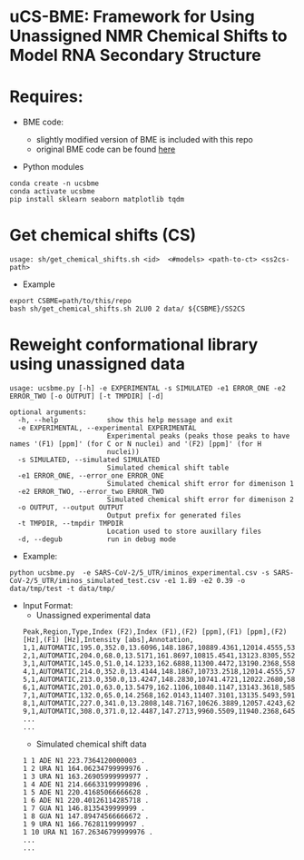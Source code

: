 # uCS-BME: Framework for Using Unassigned NMR Chemical Shifts to Model RNA Secondary Structure

# Requires:

* BME code:
	* slightly modified version of BME is included with this repo
	* original BME code can be found [here](https://github.com/KULL-Centre/BME/)

* Python modules
```
conda create -n ucsbme
conda activate ucsbme
pip install sklearn seaborn matplotlib tqdm
```

# Get chemical shifts (CS)
```
usage: sh/get_chemical_shifts.sh <id>  <#models> <path-to-ct> <ss2cs-path>
```
* Example
```
export CSBME=path/to/this/repo
bash sh/get_chemical_shifts.sh 2LU0 2 data/ ${CSBME}/SS2CS
```

# Reweight conformational library using unassigned data

```
usage: ucsbme.py [-h] -e EXPERIMENTAL -s SIMULATED -e1 ERROR_ONE -e2 ERROR_TWO [-o OUTPUT] [-t TMPDIR] [-d]

optional arguments:
  -h, --help            show this help message and exit
  -e EXPERIMENTAL, --experimental EXPERIMENTAL
                        Experimental peaks (peaks those peaks to have names '(F1) [ppm]' (for C or N nuclei) and '(F2) [ppm]' (for H
                        nuclei))
  -s SIMULATED, --simulated SIMULATED
                        Simulated chemical shift table
  -e1 ERROR_ONE, --error_one ERROR_ONE
                        Simulated chemical shift error for dimenison 1
  -e2 ERROR_TWO, --error_two ERROR_TWO
                        Simulated chemical shift error for dimenison 2
  -o OUTPUT, --output OUTPUT
                        Output prefix for generated files
  -t TMPDIR, --tmpdir TMPDIR
                        Location used to store auxillary files
  -d, --degub           run in debug mode
```
* Example:
```
python ucsbme.py  -e SARS-CoV-2/5_UTR/iminos_experimental.csv -s SARS-CoV-2/5_UTR/iminos_simulated_test.csv -e1 1.89 -e2 0.39 -o data/tmp/test -t data/tmp/
```

* Input Format:
	* Unassigned experimental data
	```
	Peak,Region,Type,Index (F2),Index (F1),(F2) [ppm],(F1) [ppm],(F2) [Hz],(F1) [Hz],Intensity [abs],Annotation,
	1,1,AUTOMATIC,195.0,352.0,13.6096,148.1867,10889.4361,12014.4555,53341.56,,
	2,1,AUTOMATIC,204.0,68.0,13.5171,161.8697,10815.4541,13123.8305,55225.48,,
	3,1,AUTOMATIC,145.0,51.0,14.1233,162.6888,11300.4472,13190.2368,55865.04,,
	4,1,AUTOMATIC,214.0,352.0,13.4144,148.1867,10733.2518,12014.4555,57653.94,,
	5,1,AUTOMATIC,213.0,350.0,13.4247,148.2830,10741.4721,12022.2680,58536.78,,
	6,1,AUTOMATIC,201.0,63.0,13.5479,162.1106,10840.1147,13143.3618,58555.99,,
	7,1,AUTOMATIC,132.0,65.0,14.2568,162.0143,11407.3101,13135.5493,59100.34,,
	8,1,AUTOMATIC,227.0,341.0,13.2808,148.7167,10626.3889,12057.4243,62112.55,,
	9,1,AUTOMATIC,308.0,371.0,12.4487,147.2713,9960.5509,11940.2368,64530.53,,
	...
	...
	```
	* Simulated chemical shift data
	```
	1 1 ADE N1 223.7364120000003 .
	1 2 URA N1 164.06234799999976 .
	1 3 URA N1 163.26905999999977 .
	1 4 ADE N1 214.66633199999896 .
	1 5 ADE N1 220.41685066666628 .
	1 6 ADE N1 220.40126114285718 .
	1 7 GUA N1 146.8135439999999 .
	1 8 GUA N1 147.89474566666672 .
	1 9 URA N1 166.7628119999997 .
	1 10 URA N1 167.26346799999976 .
	...
	...
	```
